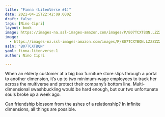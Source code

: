 ```yaml
---
title: "Finna (LitenVerse #1)"
date: 2021-04-15T22:42:09.000Z
draft: false
tags: [Nino Cipri]
layout: book
image: https://images-na.ssl-images-amazon.com/images/P/B07TCXTBQN.LZZZZZZZ.jpg
image: 
  - https://images-na.ssl-images-amazon.com/images/P/B07TCXTBQN.LZZZZZZZ.jpg
asin: "B07TCXTBQN"
yaml: finna-litenverse-1
author: Nino Cipri

---
```


When an elderly customer at a big box furniture store slips through a portal to another dimension, it’s up to two minimum-wage employees to track her across the multiverse and protect their company’s bottom line. Multi-dimensional swashbuckling would be hard enough, but our two unfortunate souls broke up a week ago.  
  
Can friendship blossom from the ashes of a relationship? In infinite dimensions, all things are possible.